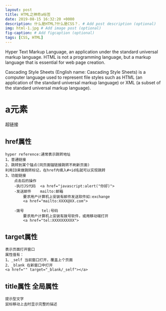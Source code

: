 ```yaml
---
layout: post
title: HTML之神奇a标签
date: 2019-08-15 16:32:20 +0000
description: 什么是HTML?什么是CSS？. # Add post description (optional)
img: html-1.jpg # Add image post (optional)
fig-caption: # Add figcaption (optional)
tags: [CSS, HTML]
---
```

Hyper Text Markup Language, an application under the standard universal markup language. HTML is not a programming language, but a markup language that is essential for web page creation.

Cascading Style Sheets (English name: Cascading Style Sheets) is a computer language used to represent file styles such as HTML (an application of the standard universal markup language) or XML (a subset of the standard universal markup language).

# a元素
超链接
## href属性
    hyper reference:通常表示跳转地址
    1、普通链接
    2、跳转到某个锚点(同页面锚链接跳转不刷新页面)
    利用ID来做跳转标记，在href内填入#+id名就可以实现跳转
    3、功能链接
        点击后的操作
        -执行JS代码  <a href="javascript:alert("你好)">
        -发送邮件    mailto:邮箱
            要求用户计算机上安装有邮件发送软件如:exchange
            <a href="mailto:XXXX@XX.com">

        -拨号        tel:号码
            要求用户计算机上安装有拨号软件，或用移动端打开
            <a href="tel:XXXXXXXXXX">
## target属性
    表示页面打开窗口
    属性值有：
    1、_self 当前窗口打开，覆盖上个页面
    2、_blank 在新窗口中打开
    <a href="" target="_blank/_self"></a>
## title属性  **全局属性**
    提示型文字
    鼠标移动上去时显示完整的描述
